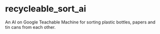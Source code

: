 # recycleable_sort_ai
An AI on Google Teachable Machine for sorting plastic bottles, papers and tin cans from each other.
